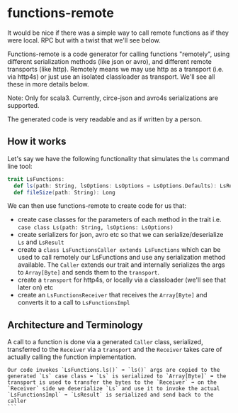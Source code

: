 # functions-remote

It would be nice if there was a simple way to call remote functions as if they were local. RPC but with a twist that we'll see below.

Functions-remote is a code generator for calling functions "remotely", using different serialization methods (like json or avro), and different remote transports (like http).
Remotely means we may use http as a transport (i.e. via http4s) or just use an isolated classloader as transport. We'll
see all these in more details below.

Note: Only for scala3. Currently, circe-json and avro4s serializations are supported.

The generated code is very readable and as if written by a person.

## How it works

Let's say we have the following functionality that simulates the `ls` command line tool:

```scala
trait LsFunctions:
  def ls(path: String, lsOptions: LsOptions = LsOptions.Defaults): LsResult
  def fileSize(path: String): Long
```

We can then use functions-remote to create code for us that:
- create case classes for the parameters of each method in the trait i.e. `case class Ls(path: String, lsOptions: LsOptions)`
- create serializers for json, avro etc so that we can serialize/deserialize `Ls` and `LsResult`
- create a `class LsFunctionsCaller extends LsFunctions` which can be used to call remotely our LsFunctions and use any serialization method available. The `Caller` extends our trait and internally serializes the args to `Array[Byte]` and sends them to the `transport`.
- create a `transport` for http4s, or locally via a classloader (we'll see that later on) etc
- create an `LsFunctionsReceiver` that receives the `Array[Byte]` and converts it to a call to `LsFunctionsImpl`

## Architecture and Terminology

A call to a function is done via a generated `Caller` class, serialized, transferred to the `Receiver` via a `transport` and the `Receiver` takes 
care of actually calling the function implementation.

````
Our code invokes `LsFunctions.ls()` ➡️ `ls()` args are copied to the generated `Ls` case class ➡️ `Ls` is serialized to `Array[Byte]` ➡️ the transport is used to transfer the bytes to the `Receiver` ➡️ on the `Receiver` side we deserialize `Ls` and use it to invoke the actual `LsFunctionsImpl` ➡️ `LsResult` is serialized and send back to the caller
```
